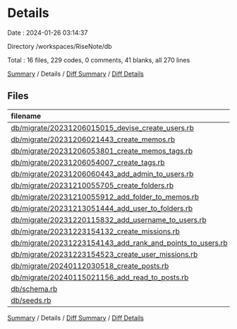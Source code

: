 # Details

Date : 2024-01-26 03:14:37

Directory /workspaces/RiseNote/db

Total : 16 files,  229 codes, 0 comments, 41 blanks, all 270 lines

[Summary](results.md) / Details / [Diff Summary](diff.md) / [Diff Details](diff-details.md)

## Files
| filename | language | code | comment | blank | total |
| :--- | :--- | ---: | ---: | ---: | ---: |
| [db/migrate/20231206015015_devise_create_users.rb](/db/migrate/20231206015015_devise_create_users.rb) | Ruby | 35 | 0 | 10 | 45 |
| [db/migrate/20231206021443_create_memos.rb](/db/migrate/20231206021443_create_memos.rb) | Ruby | 10 | 0 | 2 | 12 |
| [db/migrate/20231206053801_create_memos_tags.rb](/db/migrate/20231206053801_create_memos_tags.rb) | Ruby | 9 | 0 | 2 | 11 |
| [db/migrate/20231206054007_create_tags.rb](/db/migrate/20231206054007_create_tags.rb) | Ruby | 8 | 0 | 2 | 10 |
| [db/migrate/20231206060443_add_admin_to_users.rb](/db/migrate/20231206060443_add_admin_to_users.rb) | Ruby | 5 | 0 | 1 | 6 |
| [db/migrate/20231210055705_create_folders.rb](/db/migrate/20231210055705_create_folders.rb) | Ruby | 8 | 0 | 2 | 10 |
| [db/migrate/20231210055912_add_folder_to_memos.rb](/db/migrate/20231210055912_add_folder_to_memos.rb) | Ruby | 5 | 0 | 1 | 6 |
| [db/migrate/20231213051444_add_user_to_folders.rb](/db/migrate/20231213051444_add_user_to_folders.rb) | Ruby | 5 | 0 | 1 | 6 |
| [db/migrate/20231220115832_add_username_to_users.rb](/db/migrate/20231220115832_add_username_to_users.rb) | Ruby | 5 | 0 | 1 | 6 |
| [db/migrate/20231223154132_create_missions.rb](/db/migrate/20231223154132_create_missions.rb) | Ruby | 11 | 0 | 2 | 13 |
| [db/migrate/20231223154143_add_rank_and_points_to_users.rb](/db/migrate/20231223154143_add_rank_and_points_to_users.rb) | Ruby | 6 | 0 | 1 | 7 |
| [db/migrate/20231223154523_create_user_missions.rb](/db/migrate/20231223154523_create_user_missions.rb) | Ruby | 10 | 0 | 2 | 12 |
| [db/migrate/20240112030518_create_posts.rb](/db/migrate/20240112030518_create_posts.rb) | Ruby | 10 | 0 | 2 | 12 |
| [db/migrate/20240115021156_add_read_to_posts.rb](/db/migrate/20240115021156_add_read_to_posts.rb) | Ruby | 5 | 0 | 1 | 6 |
| [db/schema.rb](/db/schema.rb) | Ruby | 90 | 0 | 10 | 100 |
| [db/seeds.rb](/db/seeds.rb) | Ruby | 7 | 0 | 1 | 8 |

[Summary](results.md) / Details / [Diff Summary](diff.md) / [Diff Details](diff-details.md)